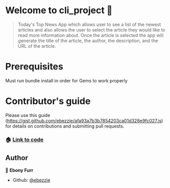 # Welcome to cli_project 👋

> Today's Top News App which allows user to see a list of the newest articles and also allows the user to select the article they would like to read more information about. Once the article is selected the app will generate the title of the article, the author, the description, and the URL of the article.

# Prerequisites 

Must run bundle install in order for Gems to work properly 

# Contributor's guide

Please use this guide (https://gist.github.com/ebezzie/afa93a7b3b7854203ca01d328e9fc027.js) for details on contributions and submitting pull requests.

### 🏠 [Link to code](https://github.com/ebezzie/cli_project.git)

## Author

👤 **Ebony Furr**

* Github: [@ebezzie](https://github.com/ebezzie)
